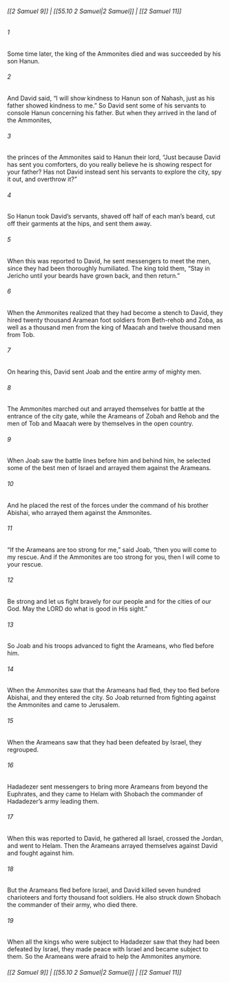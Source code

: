 
###### [[2 Samuel 9]] | [[55.10 2 Samuel|2 Samuel]] | [[2 Samuel 11]]

###### 1
Some time later, the king of the Ammonites died and was succeeded by his son Hanun.
###### 2
And David said, “I will show kindness to Hanun son of Nahash, just as his father showed kindness to me.” So David sent some of his servants to console Hanun concerning his father. But when they arrived in the land of the Ammonites,
###### 3
the princes of the Ammonites said to Hanun their lord, “Just because David has sent you comforters, do you really believe he is showing respect for your father? Has not David instead sent his servants to explore the city, spy it out, and overthrow it?”
###### 4
So Hanun took David’s servants, shaved off half of each man’s beard, cut off their garments at the hips, and sent them away.
###### 5
When this was reported to David, he sent messengers to meet the men, since they had been thoroughly humiliated. The king told them, “Stay in Jericho until your beards have grown back, and then return.”
###### 6
When the Ammonites realized that they had become a stench to David, they hired twenty thousand Aramean foot soldiers from Beth-rehob and Zoba, as well as a thousand men from the king of Maacah and twelve thousand men from Tob.
###### 7
On hearing this, David sent Joab and the entire army of mighty men.
###### 8
The Ammonites marched out and arrayed themselves for battle at the entrance of the city gate, while the Arameans of Zobah and Rehob and the men of Tob and Maacah were by themselves in the open country.
###### 9
When Joab saw the battle lines before him and behind him, he selected some of the best men of Israel and arrayed them against the Arameans.
###### 10
And he placed the rest of the forces under the command of his brother Abishai, who arrayed them against the Ammonites.
###### 11
“If the Arameans are too strong for me,” said Joab, “then you will come to my rescue. And if the Ammonites are too strong for you, then I will come to your rescue.
###### 12
Be strong and let us fight bravely for our people and for the cities of our God. May the LORD do what is good in His sight.”
###### 13
So Joab and his troops advanced to fight the Arameans, who fled before him.
###### 14
When the Ammonites saw that the Arameans had fled, they too fled before Abishai, and they entered the city. So Joab returned from fighting against the Ammonites and came to Jerusalem.
###### 15
When the Arameans saw that they had been defeated by Israel, they regrouped.
###### 16
Hadadezer sent messengers to bring more Arameans from beyond the Euphrates, and they came to Helam with Shobach the commander of Hadadezer’s army leading them.
###### 17
When this was reported to David, he gathered all Israel, crossed the Jordan, and went to Helam. Then the Arameans arrayed themselves against David and fought against him.
###### 18
But the Arameans fled before Israel, and David killed seven hundred charioteers and forty thousand foot soldiers. He also struck down Shobach the commander of their army, who died there.
###### 19
When all the kings who were subject to Hadadezer saw that they had been defeated by Israel, they made peace with Israel and became subject to them. So the Arameans were afraid to help the Ammonites anymore.

###### [[2 Samuel 9]] | [[55.10 2 Samuel|2 Samuel]] | [[2 Samuel 11]]
